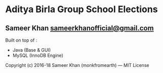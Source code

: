 # Aditya Birla Group School Elections

## Sameer Khan <sameerkhanofficial@gmail.com>

Built on top of :
- Java (Base & GUI)
- MySQL (InnoDB Engine)

Copyright (c) 2016-18 Sameer Khan (monkfromearth) — MIT License